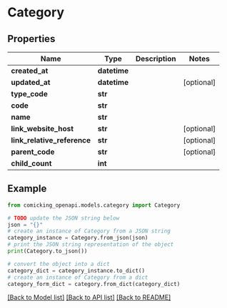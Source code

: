 # Category


## Properties

Name | Type | Description | Notes
------------ | ------------- | ------------- | -------------
**created_at** | **datetime** |  | 
**updated_at** | **datetime** |  | [optional] 
**type_code** | **str** |  | 
**code** | **str** |  | 
**name** | **str** |  | 
**link_website_host** | **str** |  | [optional] 
**link_relative_reference** | **str** |  | [optional] 
**parent_code** | **str** |  | [optional] 
**child_count** | **int** |  | 

## Example

```python
from comicking_openapi.models.category import Category

# TODO update the JSON string below
json = "{}"
# create an instance of Category from a JSON string
category_instance = Category.from_json(json)
# print the JSON string representation of the object
print(Category.to_json())

# convert the object into a dict
category_dict = category_instance.to_dict()
# create an instance of Category from a dict
category_form_dict = category.from_dict(category_dict)
```
[[Back to Model list]](../README.md#documentation-for-models) [[Back to API list]](../README.md#documentation-for-api-endpoints) [[Back to README]](../README.md)


